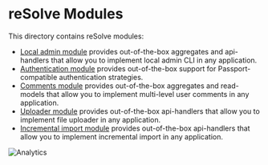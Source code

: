 # **reSolve Modules**

This directory contains reSolve modules:

* [Local admin module](resolve-module-admin/) provides out-of-the-box aggregates and api-handlers that allow you to implement local admin CLI in any application.
* [Authentication module](resolve-module-auth/) provides out-of-the-box support for Passport-compatible authentication strategies.
* [Comments module](resolve-module-comments/) provides out-of-the-box aggregates and read-models that allow you to implement multi-level user comments in any application.
* [Uploader module](resolve-module-uploader/) provides out-of-the-box api-handlers that allow you to implement file uploader in any application.
* [Incremental import module](resolve-module-incremental-import/) provides out-of-the-box api-handlers that allow you to implement incremental import in any application.

![Analytics](https://ga-beacon.appspot.com/UA-118635726-1/packages-modules-readme?pixel)
